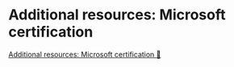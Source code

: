 # Additional resources: Microsoft certification

[Additional resources: Microsoft certification 🔗](https://www.coursera.org/learn/microsoft-sc-900-exam-preparation-and-practice/supplement/j1cDb/additional-resources-microsoft-certification)
